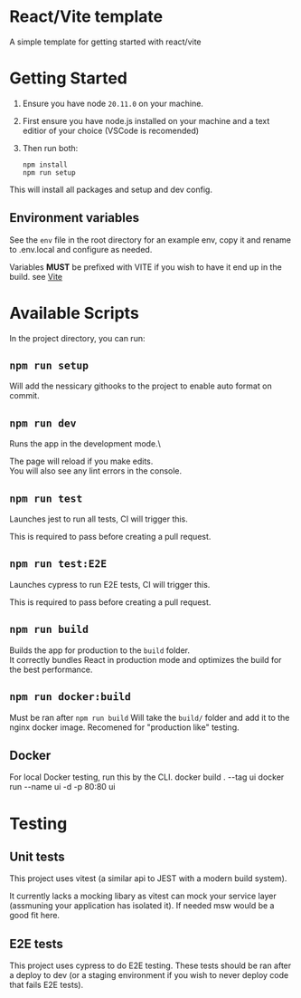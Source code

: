 # React/Vite template

A simple template for getting started with react/vite

# Getting Started

1.  Ensure you have node `20.11.0` on your machine.
2.  First ensure you have node.js installed on your machine and a text editior of your choice (VSCode is recomended)
3.  Then run both:

        npm install
        npm run setup

This will install all packages and setup and dev config.

## Environment variables

See the `env` file in the root directory for
an example env, copy it and rename to .env.local and configure as needed.

Variables **MUST** be prefixed with VITE if you wish to have it end up in the
build. see [Vite](https://vitejs.dev/guide/env-and-mode)

# Available Scripts

In the project directory, you can run:

## `npm run setup`

Will add the nessicary githooks to the project
to enable auto format on commit.

## `npm run dev`

Runs the app in the development mode.\

The page will reload if you make edits.\
You will also see any lint errors in the console.

## `npm run test`

Launches jest to run all tests, CI will trigger this.

This is required to pass before creating a pull request.

## `npm run test:E2E`

Launches cypress to run E2E tests, CI will trigger this.

This is required to pass before creating a pull request.

## `npm run build`

Builds the app for production to the `build` folder.\
It correctly bundles React in production mode and optimizes the build for the best performance.

## `npm run docker:build`

Must be ran after `npm run build`
Will take the `build/` folder and add it to the nginx docker image.
Recomened for "production like" testing.

## Docker

For local Docker testing, run this by the CLI.
docker build . --tag ui
docker run --name ui -d -p 80:80 ui

# Testing

## Unit tests
This project uses vitest (a similar api to JEST with a modern build system).

It currently lacks a mocking libary as vitest can mock your service layer 
(assmuning your application has isolated it). If needed msw would be a good fit here.

## E2E tests
This project uses cypress to do E2E testing.
These tests should be ran after a deploy to dev 
(or a staging environment if you wish to never deploy code that fails E2E tests).

